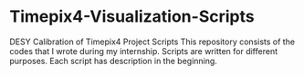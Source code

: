 # Timepix4-Visualization-Scripts
DESY Calibration of Timepix4 Project Scripts
This repository consists of the codes that I wrote during my internship. Scripts are written for different purposes. Each script has description in the beginning.
